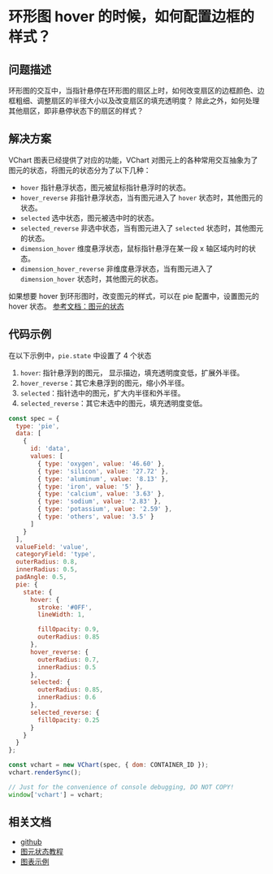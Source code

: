 # 环形图 hover 的时候，如何配置边框的样式？

## 问题描述

环形图的交互中，当指针悬停在环形图的扇区上时，如何改变扇区的边框颜色、边框粗细、调整扇区的半径大小以及改变扇区的填充透明度？
除此之外，如何处理其他扇区，即非悬停状态下的扇区的样式？

## 解决方案

VChart 图表已经提供了对应的功能，VChart 对图元上的各种常用交互抽象为了图元的状态，将图元的状态分为了以下几种：

- `hover` 指针悬浮状态，图元被鼠标指针悬浮时的状态。
- `hover_reverse` 非指针悬浮状态，当有图元进入了 `hover` 状态时，其他图元的状态。
- `selected` 选中状态，图元被选中时的状态。
- `selected_reverse` 非选中状态，当有图元进入了 `selected` 状态时，其他图元的状态。
- `dimension_hover` 维度悬浮状态，鼠标指针悬浮在某一段 x 轴区域内时的状态。
- `dimension_hover_reverse` 非维度悬浮状态，当有图元进入了 `dimension_hover` 状态时，其他图元的状态。

如果想要 hover 到环形图时，改变图元的样式，可以在 pie 配置中，设置图元的 hover 状态。
[参考文档：图元的状态](https://visactor.io/vchart/guide/tutorial_docs/Chart_Concepts/Series/Mark)

## 代码示例

在以下示例中，`pie.state` 中设置了 4 个状态

1. `hover`: 指针悬浮到的图元， 显示描边，填充透明度变低，扩展外半径。
2. `hover_reverse`：其它未悬浮到的图元，缩小外半径。
3. `selected`：指针选中的图元，扩大内半径和外半径。
4. `selected_reverse`：其它未选中的图元，填充透明度变低。

```javascript livedemo
const spec = {
  type: 'pie',
  data: [
    {
      id: 'data',
      values: [
        { type: 'oxygen', value: '46.60' },
        { type: 'silicon', value: '27.72' },
        { type: 'aluminum', value: '8.13' },
        { type: 'iron', value: '5' },
        { type: 'calcium', value: '3.63' },
        { type: 'sodium', value: '2.83' },
        { type: 'potassium', value: '2.59' },
        { type: 'others', value: '3.5' }
      ]
    }
  ],
  valueField: 'value',
  categoryField: 'type',
  outerRadius: 0.8,
  innerRadius: 0.5,
  padAngle: 0.5,
  pie: {
    state: {
      hover: {
        stroke: '#0FF',
        lineWidth: 1,

        fillOpacity: 0.9,
        outerRadius: 0.85
      },
      hover_reverse: {
        outerRadius: 0.7,
        innerRadius: 0.5
      },
      selected: {
        outerRadius: 0.85,
        innerRadius: 0.6
      },
      selected_reverse: {
        fillOpacity: 0.25
      }
    }
  }
};

const vchart = new VChart(spec, { dom: CONTAINER_ID });
vchart.renderSync();

// Just for the convenience of console debugging, DO NOT COPY!
window['vchart'] = vchart;
```

## 相关文档

- [github](https://github.com/VisActor/VChart)
- [图元状态教程](https://visactor.io/vchart/guide/tutorial_docs/Chart_Concepts/Series/Mark)
- [图表示例](https://visactor.io/vchart/demo/pie-chart/ring?keyword=pieChart)
